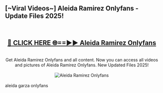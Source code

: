 <h2>[~Viral Videos~] Aleida Ramirez Onlyfans - Update Files 2025!</h2>
<br>
<div align="center">
<h2><a href="https://betterlinks.top/A2PfLJ" rel="nofollow">🔴 CLICK HERE 🌐==►► Aleida Ramirez Onlyfans</a></h2>
<br>
Get Aleida Ramirez Onlyfans and all content. Now you can access all videos and pictures of Aleida Ramirez Onlyfans. New Updated Files 2025!
<br>
<br>
<a href="https://betterlinks.top/A2PfLJ" rel="nofollow" data-target="animated-image.originalLink"><img src="https://i.ibb.co.com/WyWwxjT/player-gif2.gif" alt="Aleida Ramirez Onlyfans" style="max-width: 100%; display: inline-block;" data-target="animated-image.originalImage"></a>
</div>
<br>
aleida garza onlyfans